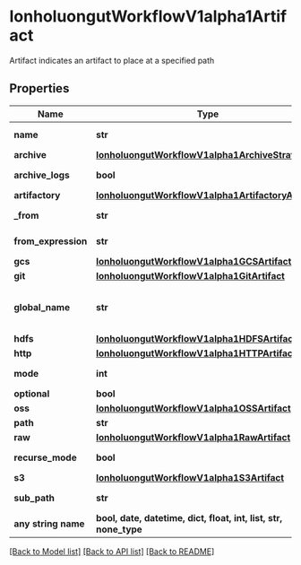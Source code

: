 # IonholuongutWorkflowV1alpha1Artifact

Artifact indicates an artifact to place at a specified path

## Properties
Name | Type | Description | Notes
------------ | ------------- | ------------- | -------------
**name** | **str** | name of the artifact. must be unique within a template&#39;s inputs/outputs. | 
**archive** | [**IonholuongutWorkflowV1alpha1ArchiveStrategy**](IonholuongutWorkflowV1alpha1ArchiveStrategy.md) |  | [optional] 
**archive_logs** | **bool** | ArchiveLogs indicates if the container logs should be archived | [optional] 
**artifactory** | [**IonholuongutWorkflowV1alpha1ArtifactoryArtifact**](IonholuongutWorkflowV1alpha1ArtifactoryArtifact.md) |  | [optional] 
**_from** | **str** | From allows an artifact to reference an artifact from a previous step | [optional] 
**from_expression** | **str** | FromExpression, if defined, is evaluated to specify the value for the artifact | [optional] 
**gcs** | [**IonholuongutWorkflowV1alpha1GCSArtifact**](IonholuongutWorkflowV1alpha1GCSArtifact.md) |  | [optional] 
**git** | [**IonholuongutWorkflowV1alpha1GitArtifact**](IonholuongutWorkflowV1alpha1GitArtifact.md) |  | [optional] 
**global_name** | **str** | GlobalName exports an output artifact to the global scope, making it available as &#39;{{io.nholuongut.workflow.v1alpha1.outputs.artifacts.XXXX}} and in workflow.status.outputs.artifacts | [optional] 
**hdfs** | [**IonholuongutWorkflowV1alpha1HDFSArtifact**](IonholuongutWorkflowV1alpha1HDFSArtifact.md) |  | [optional] 
**http** | [**IonholuongutWorkflowV1alpha1HTTPArtifact**](IonholuongutWorkflowV1alpha1HTTPArtifact.md) |  | [optional] 
**mode** | **int** | mode bits to use on this file, must be a value between 0 and 0777 set when loading input artifacts. | [optional] 
**optional** | **bool** | Make Artifacts optional, if Artifacts doesn&#39;t generate or exist | [optional] 
**oss** | [**IonholuongutWorkflowV1alpha1OSSArtifact**](IonholuongutWorkflowV1alpha1OSSArtifact.md) |  | [optional] 
**path** | **str** | Path is the container path to the artifact | [optional] 
**raw** | [**IonholuongutWorkflowV1alpha1RawArtifact**](IonholuongutWorkflowV1alpha1RawArtifact.md) |  | [optional] 
**recurse_mode** | **bool** | If mode is set, apply the permission recursively into the artifact if it is a folder | [optional] 
**s3** | [**IonholuongutWorkflowV1alpha1S3Artifact**](IonholuongutWorkflowV1alpha1S3Artifact.md) |  | [optional] 
**sub_path** | **str** | SubPath allows an artifact to be sourced from a subpath within the specified source | [optional] 
**any string name** | **bool, date, datetime, dict, float, int, list, str, none_type** | any string name can be used but the value must be the correct type | [optional]

[[Back to Model list]](../README.md#documentation-for-models) [[Back to API list]](../README.md#documentation-for-api-endpoints) [[Back to README]](../README.md)


